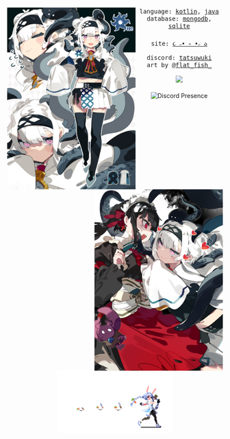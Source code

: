 <div align="center">
  <p float="left">
    <img src="uwu.jpg" width="300" align="left">
    <img src="owo.jpg" width="300" align="right">
  </p>
  <div align="center">
    <samp>
      language:
      <a href="https://kotlinlang.org/">kotlin</a>,
      <a href="https://www.oracle.com/java/technologies/java-se-glance.html">java</a>
      <br>
      database:
      <a href="https://www.mongodb.com/">mongodb</a>,
      <a href="https://www.sqlite.org/index.html">sqlite</a>
      <br>
      <br>
      site:
      <a href="https://tatsuwuki.com">૮ ˶• ༝ •˶ ა</a><br>
      discord:
      <a href="https://discord.com/users/323071398551486467">tatsuwuki</a><br>
      art by <a href="https://twitter.com/flat_fish_">@flat_fish_</a>
    </samp>
  </div>
  <br>
  <img width="170px" src="https://komarev.com/ghpvc/?username=tatsuwuki-X7&style=for-the-badge&logo=Streamlit&color=ffdcf7&logo=Bookmeter"/>
  <br>
  <br>
  <img src="https://lanyard-profile-readme.vercel.app/api/323071398551486467?bg=0d1117&idleMessage=Stop%20stalking%20me!%20>;3" alt="Discord Presence" align="center" width="272">
  <br>
  <img src="peko.gif" width="272" align="center">
  <br>
</div>
